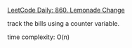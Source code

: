 [LeetCode Daily: 860. Lemonade Change](https://leetcode.com/problems/lemonade-change/)

track the bills using a counter variable.

time complexity: O(n)
